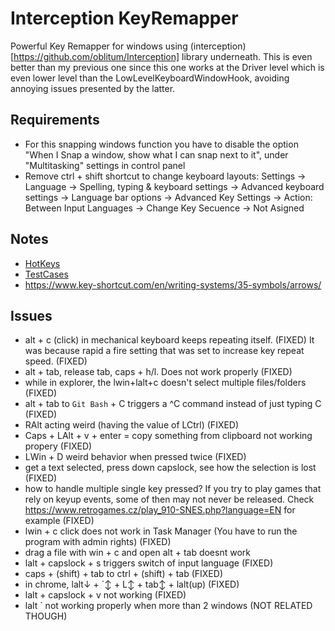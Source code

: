 # Interception KeyRemapper
Powerful Key Remapper for windows using (interception)[https://github.com/oblitum/Interception] library underneath. This is even better than my previous one since this one works at the Driver level which is even lower level than the LowLevelKeyboardWindowHook, avoiding annoying issues presented by the latter.

## Requirements
- For this snapping windows function you have to disable the option "When I Snap a window, show what I can snap next to it", under "Multitasking" settings in control panel
- Remove ctrl + shift shortcut to change keyboard layouts: Settings -> Language -> Spelling, typing & keyboard settings -> Advanced keyboard settings -> Language bar options -> Advanced Key Settings -> Action: Between Input Languages -> Change Key Secuence -> Not Asigned

## Notes
- [HotKeys](./hotKeys.md)
- [TestCases](./testCases.md)
- https://www.key-shortcut.com/en/writing-systems/35-symbols/arrows/

## Issues
- alt + c (click) in mechanical keyboard keeps repeating itself. (FIXED)
  It was because rapid a fire setting that was set to increase key repeat speed. (FIXED)
- alt + tab, release tab, caps + h/l. Does not work properly (FIXED)
- while in explorer, the lwin+lalt+c doesn't select multiple files/folders (FIXED)
- alt + tab to `Git Bash` + C triggers a ^C command instead of just typing C (FIXED)
- RAlt acting weird (having the value of LCtrl) (FIXED)
- Caps + LAlt + v + enter = copy something from clipboard not working propery (FIXED)
- LWin + D weird behavior when pressed twice (FIXED)
- get a text selected, press down capslock, see how the selection is lost (FIXED)
- how to handle multiple single key pressed? If you try to play games that rely on
  keyup events, some of then may not never be released. Check https://www.retrogames.cz/play_910-SNES.php?language=EN for example (FIXED)
- lwin + c click does not work in Task Manager (You have to run the program with admin rights) (FIXED)
- drag a file with win + c and open alt + tab doesnt work
- lalt + capslock + s triggers switch of input language (FIXED)
- caps + (shift) + tab to ctrl + (shift) + tab (FIXED)
- in chrome, lalt↓ + `↕ + L↕ + tab↕ + lalt(up)  (FIXED)
- lalt + capslock + v not working (FIXED)
- lalt ` not working properly when more than 2 windows (NOT RELATED THOUGH)